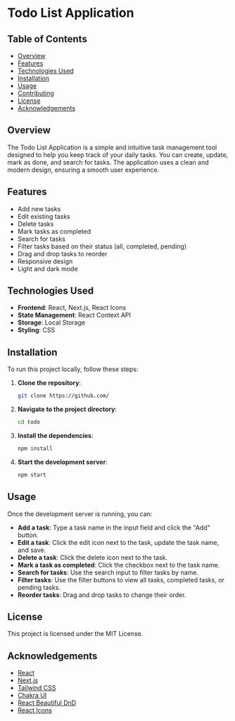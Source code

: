 # Todo List Application

## Table of Contents

- [Overview](#overview)
- [Features](#features)
- [Technologies Used](#technologies-used)
- [Installation](#installation)
- [Usage](#usage)
- [Contributing](#contributing)
- [License](#license)
- [Acknowledgements](#acknowledgements)

## Overview

The Todo List Application is a simple and intuitive task management tool designed to help you keep track of your daily tasks. You can create, update, mark as done, and search for tasks. The application uses a clean and modern design, ensuring a smooth user experience.

## Features

- Add new tasks
- Edit existing tasks
- Delete tasks
- Mark tasks as completed
- Search for tasks
- Filter tasks based on their status (all, completed, pending)
- Drag and drop tasks to reorder
- Responsive design
- Light and dark mode

## Technologies Used

- **Frontend**: React, Next.js, React Icons
- **State Management**: React Context API
- **Storage**: Local Storage
- **Styling**: CSS

## Installation

To run this project locally, follow these steps:

1. **Clone the repository**:

    ```bash
    git clone https://github.com/
    ```

2. **Navigate to the project directory**:

    ```bash
    cd todo
    ```

3. **Install the dependencies**:

    ```bash
    npm install
    ```

4. **Start the development server**:

    ```bash
    npm start
    ```

## Usage

Once the development server is running, you can:

- **Add a task**: Type a task name in the input field and click the "Add" button.
- **Edit a task**: Click the edit icon next to the task, update the task name, and save.
- **Delete a task**: Click the delete icon next to the task.
- **Mark a task as completed**: Click the checkbox next to the task name.
- **Search for tasks**: Use the search input to filter tasks by name.
- **Filter tasks**: Use the filter buttons to view all tasks, completed tasks, or pending tasks.
- **Reorder tasks**: Drag and drop tasks to change their order.

## License

This project is licensed under the MIT License.

## Acknowledgements

- [React](https://reactjs.org/)
- [Next.js](https://nextjs.org/)
- [Tailwind CSS](https://tailwindcss.com/)
- [Chakra UI](https://chakra-ui.com/)
- [React Beautiful DnD](https://github.com/atlassian/react-beautiful-dnd)
- [React Icons](https://react-icons.github.io/react-icons/)
